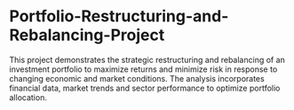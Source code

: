 # Portfolio-Restructuring-and-Rebalancing-Project
This project demonstrates the strategic restructuring and rebalancing of an investment portfolio to maximize returns and minimize risk in response to changing economic and market conditions. The analysis incorporates financial data, market trends and sector performance to optimize portfolio allocation. 
